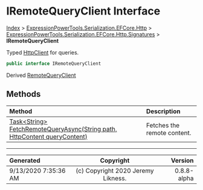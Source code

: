 ﻿# IRemoteQueryClient Interface

[Index](../index.md) > [ExpressionPowerTools.Serialization.EFCore.Http](ExpressionPowerTools.Serialization.EFCore.Http.a.md) > [ExpressionPowerTools.Serialization.EFCore.Http.Signatures](ExpressionPowerTools.Serialization.EFCore.Http.Signatures.n.md) > **IRemoteQueryClient**

Typed [HttpClient](https://docs.microsoft.com/dotnet/api/system.net.http.httpclient) for queries.

```csharp
public interface IRemoteQueryClient
```

Derived  [RemoteQueryClient](ExpressionPowerTools.Serialization.EFCore.Http.Transport.RemoteQueryClient.cs.md) 

## Methods

| Method | Description |
| :-- | :-- |
| [Task&lt;String> FetchRemoteQueryAsync(String path, HttpContent queryContent)](ExpressionPowerTools.Serialization.EFCore.Http.Signatures.IRemoteQueryClient.FetchRemoteQueryAsync.m.md) | Fetches the remote content. |

---

| Generated | Copyright | Version |
| :-- | :-: | --: |
| 9/13/2020 7:35:36 AM | (c) Copyright 2020 Jeremy Likness. | 0.8.8-alpha |
